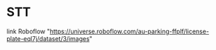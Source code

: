 # STT

link Roboflow
"https://universe.roboflow.com/au-parking-ffplf/license-plate-eql7j/dataset/3/images"